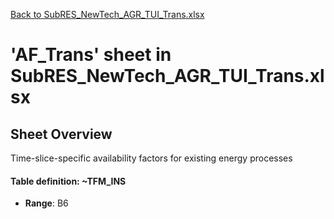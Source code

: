 [Back to SubRES_NewTech_AGR_TUI_Trans.xlsx](README.md)

# 'AF_Trans' sheet in SubRES_NewTech_AGR_TUI_Trans.xlsx

## Sheet Overview

Time-slice-specific availability factors for existing energy processes

#### Table definition: ~TFM_INS
- **Range**: B6

